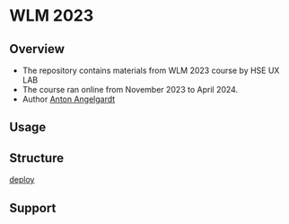 # WLM 2023

## Overview

* The repository contains materials from WLM 2023 course by HSE UX LAB
* The course ran online from November 2023 to April 2024.
* Author [Anton Angelgardt](angelgardt.github.io)

## Usage

## Structure

[deploy](./deploy)

## Support
